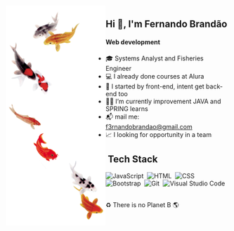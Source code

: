 
<img align="left" alt="an shoal fishers" height="500em" width="227" src="akira.png">
<h2>  Hi 👋, I'm Fernando Brandão</h2> 
<h4> Web development</h4>

- 🎓 Systems Analyst and Fisheries Engineer  <br>
- 💻 I already done courses at Alura  <br>
- 🔭 I started by front-end, intent get back-end too <br>
- 🧑‍💻 I’m currently improvement JAVA and SPRING learns <br>
- 📬 mail me: f3rnandobrandao@gmail.com <br>
- 📈 I looking for opportunity in a team <br>

## &nbsp;Tech Stack

![JavaScript](https://img.shields.io/badge/-JavaScript-05122A?style=flat&logo=javascript)&nbsp;
![HTML](https://img.shields.io/badge/-HTML-05122A?style=flat&logo=HTML5)&nbsp;
![CSS](https://img.shields.io/badge/-CSS-05122A?style=flat&logo=CSS3&logoColor=1572B6)&nbsp;
![Bootstrap](https://img.shields.io/badge/-Bootstrap-05122A?style=flat&logo=bootstrap)&nbsp;
![Git](https://img.shields.io/badge/-Git-05122A?style=flat&logo=git)&nbsp;
![Visual Studio Code](https://img.shields.io/badge/-Visual%20Studio%20Code-05122A?style=flat&logo=visual-studio-code&logoColor=007ACC)&nbsp;

<!--<img src="hi.gif" width="20px">-->
<br>♻️ There is no Planet B 🌎 <br>

